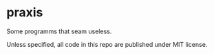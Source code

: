 # praxis
Some programms that seam useless.

Unless specified, all code in this repo are published under MIT license.
